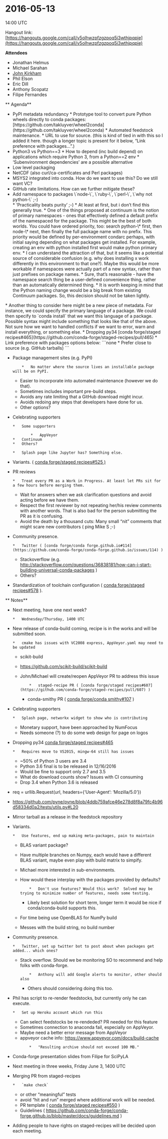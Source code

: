 # 2016-05-13

14:00 UTC

Hangout link: [https://hangouts.google.com/call/v5olhwzpfzgzpoq5i3wthjpqpie](https://hangouts.google.com/call/v5olhwzpfzgzpoq5i3wthjpqpie)

**Attendees**

* Jonathan Helmus
* Michael Sarahan
* [John Kirkham](https://conda-forge.hackpad.com/ep/profile/wv6uvIZX6h0)
* Phil Elson
* Eric Dill
* Anthony Scopatz
* Filipe Fernandes

\*\* Agenda\*\*

<ul><li>PyPI metadata redundancy
* Prototype tool to convert pure Python wheels directly to conda packages: [https://github.com/takluyver/wheel2conda](https://github.com/takluyver/wheel2conda)
* Automated feedstock maintenance.
* URL to use for source. (this is kind of tied in with this so I added it here. though a longer topic is present for it below, “Link preference with packages…”.)

</li>
<li>Python3 vs Python==3
* How to depend (inc build depend) on applications which require Python 3, from a Python==2 env
* ‘Subenvironment dependencies’ are a possible alternative

</li>
<li>Low level packaging</li>
<li>NetCDF (also curl/ca-certificates and Perl packages)</li>
<li>MSYS2 integrated into conda. How do we want to use this? Do we still want VC?</li>
<li>GitHub rate limitations. How can we further mitigate these?</li>
<li>Add namespace to packages \`node-\`, \`ruby-\`, \`perl-\`, \`why not python-\` ;-)</li>
* ‘Practicality beats purity’ ;-)
* At least at first, but i don’t find this generally true.
* One  of the things proposed at continuum is the notion of primary  namespaces  - ones that effectively defined a default prefix of the  namespaced for  the package. This might be the best of both worlds. You  could have  ordered priority, too: search python-\* first, then node-\*   next, then finally the full package name with no prefix.  This priority  would be defined by per-environment condarc perhaps, with initial   saying  depending on what packages get installed. For example, creating  an env with python installed first would make python primary env.
* I  can understand the attraction of that, but it seems like a potential  source of considerable confusion (e.g. why does installing x work  differently in this environment to that one?). Maybe this would be more  workable if namespaces were actually part of a new syntax, rather than  just prefixes on package names.
* Sure,  that’s reasonable - have the namespace search thing be a user-defined  convenience thing, rather than an automatically determined thing.
* It  is worth keeping in mind that the Python naming change would be a big break from existing Continuum packages. So, this decision should not be taken lightly.

</ul class="comment">
* Another thing to consider here might be a new piece of metadata. For instance, we could specify the primary language of a package. We could then specify to `conda install`  that we want this language of a package. Possible syntax might include something that looks like that of the above. Not sure how we want to handled conflicts if we want to error, warn and install everything, or something else.
* Dropping py34 [conda forge/staged recipes#465](https://github.com/conda-forge/staged-recipes/pull/465)
* Link preference with packages options below:
  ```none
  *   Prefer close to source (e.g. GitHub tarballs)
  ```

  * Package management sites (e.g. PyPI)
    ```none
        *   No matter where the source lives an installable package will be on PyPI.
    ```

    * Easier to incorporate into automated maintenance (however we do that).
    * Sometimes includes important pre-build steps.
    * Avoids any rate limiting that a GitHub download might incur.
    * Avoids redoing any steps that developers have done for us.
    * Other options?
* Celebrating supporters
  ```none
  *   Some supporters

          *   AppVeyor
  *   Continuum
  *   Others?

  *   Splash page like Jupyter has? Something else.
  ```
* Variants. ( [conda forge/staged recipes#525 )](https://github.com/conda-forge/staged-recipes/pull/525)
* PR reviews
  ```none
  *   Treat every PR as a Work in Progress. At least let PRs sit for a few hours before merging them.
  ```

  * Wait for answers when we ask clarification questions and avoid acting before we have them.
  * Respect the first reviewer by not repeating her/his review comments with another words. That is also bad for the person submitting the PR as it is confusing.
  * Avoid the death by a thousand cuts: Many small “nit” comments that might scare new contributors ( ping Mike S ;-)
* Community presence.
  ```none
  *   Twitter ( [conda forge/conda forge.github.io#114](https://github.com/conda-forge/conda-forge.github.io/issues/114) )
  ```

  * Stackoverflow (e.g. http://stackoverflow.com/questions/36838181/how-can-i-start-building-universal-conda-packages )
  * Others?
* Standardization of toolchain configuration ( [conda forge/staged recipes#578](https://github.com/conda-forge/staged-recipes/pull/578) ).

\*\* Notes\*\*

* Next meeting, have one next week?
  ```none
  *   Wednesday/Thursday, 1400 UTC 
  ```
* New release of conda-build coming, recipe is in the works and will be submitted soon.
  ```none
  *   cmake has issues with VC2008 express, AppVeyor.yaml may need to be updated
  ```

  * scikit-build
  * https://github.com/scikit-build/scikit-build
  * John/Michael will create/reopen AppVeyor PR to address this issue
    ```none
        *   staged-recipe PR ( [conda forge/staged recipes#607](https://github.com/conda-forge/staged-recipes/pull/607) )
    ```

    * conda-smithy PR ( [conda forge/conda smithy#107](https://github.com/conda-forge/conda-smithy/pull/107) )
* Celebrating supporters
  ```none
  *   Splash page, networkx widget to show who is contributing
  ```

  * Monetary support, have been approached by NumFocus
  * Needs someone (?) to do some web design for page on logos
* Dropping py34 [conda forge/staged recipes#465](https://github.com/conda-forge/staged-recipes/pull/465)
  ```none
  *   Requires move to VS2015, mingw-64 still has issues
  ```

  * ~50% of Python 3 users are 3.4
  * Python 3.6 final is to be released in 12/16/2016
  * Would be fine to support only 2.7 and 3.5
  * What do download counts show?  Issues with CI consuming
  * Drop 3.4 when Python 3.6 is released
* req = urllib.Request(url, headers={‘User-Agent’: ‘Mozilla/5.0’})
* https://github.com/pyne/pyne/blob/4ddb759afce46e278d8f8a79fc4b96d58334d0a2/tests/utils.py#L20
* Mirror tarball as a release in the feedstock repository
* Variants.
  ```none
  *   Use features, end up making meta-packages, pain to maintain
  ```

  * BLAS variant package?
  * Have multiple branches on Numpy, each would have a different BLAS variant, maybe even play with build matrix to simpify.
  * Michael more interested in sub-environments.
  * How would these interplay with the packages provided by defaults?
    ```none
        *   Don't use features? Would this work?  Solved may be trying to minimize number of features, needs some testing.
    ```

    * Likely best solution for short term, longer term it would be nice if conda/conda-build supports this.
  * For time being use OpenBLAS for NumPy build
  * Messes with the build string, no build number
* Community presence.
  ```none
  *   Twitter, set up twitter bot to post about when packages get added... which ones?
  ```

  * Stack overflow.  Should we be monitoring SO to recommend and help folks with conda-forge.
    ```none
        *   Anthony will add Google alerts to monitor, other should also
    ```

    * Others should considering doing this too.
* Phil has script to re-render feedstocks, but currently only he can execute.
  ```none
  *   Set up Heroku account which run this
  ```

  * Can select feedstocks be re-rendeded?  PR needed for this feature
  * Sometimes connection to anaconda fail, especially on AppVeyor.
  * Maybe need a better error message from AppVeyor
  * appveyor cache info: https://www.appveyor.com/docs/build-cache
    ```none
        *   "Resulting archive should not exceed 100 MB."
    ```
* Conda-forge presentation slides from Filipe for SciPyLA
* Next meeting in three weeks, Friday June 3, 1400 UTC
* Merging PR from staged-recipes
  ```none
  *   `make check`
  ```

  * or other “meaningful” tests
  * avoid “hit and run” merged where additional work will be needed.
  * PR template ( [conda forge/staged recipes#550](https://github.com/conda-forge/staged-recipes/pull/550) )
  * Guidelines ( https://github.com/conda-forge/conda-forge.github.io/blob/master/docs/guidelines.md )
* Adding people to have rights on staged-recipes will be decided upon each meeting.
